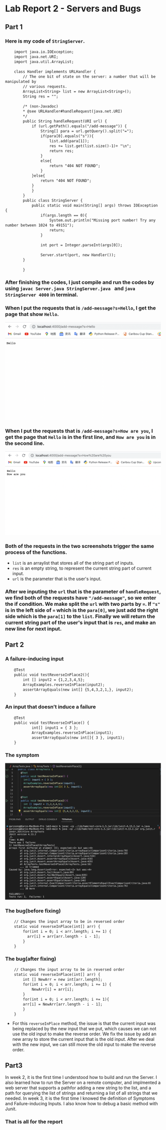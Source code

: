 # Lab Report 2 - Servers and Bugs
## Part 1 
### Here is my code of `StringServer`.

        import java.io.IOException;
        import java.net.URI;
        import java.util.ArrayList;

        class Handler implements URLHandler {
            // The one bit of state on the server: a number that will be manipulated by
            // various requests.
            ArrayList<String> list = new ArrayList<String>();
            String res = "";

            /* (non-Javadoc)
            * @see URLHandler#handleRequest(java.net.URI)
            */
            public String handleRequest(URI url) {
                if (url.getPath().equals("/add-message")) {
                    String[] para = url.getQuery().split("=");
                    if(para[0].equals("s")){
                        list.add(para[1]);
                        res += list.get(list.size()-1)+ "\n";
                        return res;
                    }
                    else{
                        return "404 NOT FOUND";
                    }
                }else{
                    return "404 NOT FOUND";
                }
                }
            }
            public class StringServer {
                public static void main(String[] args) throws IOException {
                    if(args.length == 0){
                        System.out.println("Missing port number! Try any number between 1024 to 49151");
                        return;
                    }

                    int port = Integer.parseInt(args[0]);

                    Server.start(port, new Handler());
            }
    
            }

### After finishing the codes, I just compile and run the codes by using `javac Server.java StringServer.java ` and `java StringServer 4000` in terminal.
 
### When I put the requests that is `/add-message?s=Hello`, I get the page that show `Hello`.
 ![Image](Hello.png)
 
### When I put the requests that is `/add-message?s=How are you`, I get the page that `Hello` is in the first line, and `How are you` is in the second line.
 ![Image](Howareyou.png)
 
### Both of the requests in the two screenshots trigger the same process of the functions. 
* `list` is an arraylist that stores all of the string part of inputs.
* `res` is an empty string, to represent the current string part of current input.
* `url` is the parameter that is the user's input.

### After we inputing the `url` that is the parameter of `handleRequest`, we find both of the requests have `"/add-message"`, so we enter the if condition. We make split the `url` with two parts by `=`. If `"s"` is in the left side of `=` which is the `para[0]`, we just add the right side which is the `para[1]` to the `list`. Finally we will return the current string part of the user's input that is `res`, and make an new line for next input.
 


## Part 2

### A failure-inducing input
        @Test
        public void testReverseInPlace2(){
            int [] input2 = {1,2,3,4,5};
            ArrayExamples.reverseInPlace(input2);
            assertArrayEquals(new int[] {5,4,3,2,1,}, input2);
        }

### An input that doesn’t induce a failure
	    @Test 
	    public void testReverseInPlace() {
                int[] input1 = { 3 };
                ArrayExamples.reverseInPlace(input1);
                assertArrayEquals(new int[]{ 3 }, input1);
	    }

### The symptom

![Image](Symptom.png)

### The bug(before fixing)
        // Changes the input array to be in reversed order
        static void reverseInPlace(int[] arr) {
            for(int i = 0; i < arr.length; i += 1) {
              arr[i] = arr[arr.length - i - 1];
            }
        }

### The bug(after fixing)
        // Changes the input array to be in reversed order
        static void reverseInPlace(int[] arr) {
            int [] NewArr = new int[arr.length];
            for(int i = 0; i < arr.length; i += 1) {
                NewArr[i] = arr[i];
            }
            for(int i = 0; i < arr.length; i += 1){
            arr[i] = NewArr[arr.length - i - 1];
            }
        }

* For this `reverseInPlace` method, the issue is that the current input was being replaced by the new input that we put, which causes we can not use the old input to make the reverse order. We fix the issue by add an new array to store the current input that is the old input. After we deal with the new input, we can still move the old input to make the reverse order.



## Part3

In week 2, it is the first time I understood how to build and run the Server. I also learned how to run the Server on a remote computer, and implmented a web server that supports a pathfor adding a new string to the list, and a path for querying the list of strings and returning a list of all strings that we needed. In week 3, it is the first time I knowed the definition of Symptoms and Failure-inducing Inputs. I also know how to debug a basic method with Junit.

### That is all for the report 
